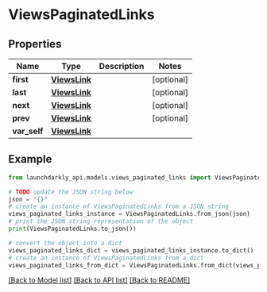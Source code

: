 # ViewsPaginatedLinks


## Properties

Name | Type | Description | Notes
------------ | ------------- | ------------- | -------------
**first** | [**ViewsLink**](ViewsLink.md) |  | [optional] 
**last** | [**ViewsLink**](ViewsLink.md) |  | [optional] 
**next** | [**ViewsLink**](ViewsLink.md) |  | [optional] 
**prev** | [**ViewsLink**](ViewsLink.md) |  | [optional] 
**var_self** | [**ViewsLink**](ViewsLink.md) |  | 

## Example

```python
from launchdarkly_api.models.views_paginated_links import ViewsPaginatedLinks

# TODO update the JSON string below
json = "{}"
# create an instance of ViewsPaginatedLinks from a JSON string
views_paginated_links_instance = ViewsPaginatedLinks.from_json(json)
# print the JSON string representation of the object
print(ViewsPaginatedLinks.to_json())

# convert the object into a dict
views_paginated_links_dict = views_paginated_links_instance.to_dict()
# create an instance of ViewsPaginatedLinks from a dict
views_paginated_links_from_dict = ViewsPaginatedLinks.from_dict(views_paginated_links_dict)
```
[[Back to Model list]](../README.md#documentation-for-models) [[Back to API list]](../README.md#documentation-for-api-endpoints) [[Back to README]](../README.md)


